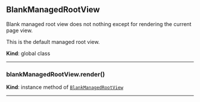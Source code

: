<a name="BlankManagedRootView"></a>

## BlankManagedRootView
Blank managed root view does not nothing except for rendering the current
page view.

This is the default managed root view.

**Kind**: global class  

* * *

<a name="BlankManagedRootView+render"></a>

### blankManagedRootView.render()
**Kind**: instance method of [<code>BlankManagedRootView</code>](#BlankManagedRootView)  

* * *

